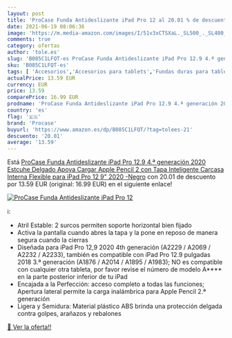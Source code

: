 ```yaml
---
layout: post
title: 'ProCase Funda Antideslizante iPad Pro 12 al 20.01 % de descuento'
date: 2021-06-19 08:06:36
image: 'https://m.media-amazon.com/images/I/51v3xCTSXaL._SL500_._SL400_.jpg'
comments: true
category: ofertas
author: 'tole.es'
slug: 'B085C1LFQT-es ProCase Funda Antideslizante iPad Pro 12.9 4.ª generación...'
sku: 'B085C1LFQT-es'
tags: [ 'Accesorios','Accesorios para tablets','Fundas duras para tablets','Fundas para tablets','Informática','apple','ipad','procase', ]
actualPrice: 13.59 EUR
currency: EUR
price: 13.59
comparePrice: 16.99 EUR
prodname: 'ProCase Funda Antideslizante iPad Pro 12.9 4.ª generación 2020  Estcuhe Delgado Apoya Cargar Apple Pencil 2  con Tapa Inteligente Carcasa Interna Flexible para iPad Pro 12 9" 2020 -Negro'
country: 'es'
flag: '🇪🇸'
brand: 'Procase'
buyurl: 'https://www.amazon.es/dp/B085C1LFQT/?tag=tolees-21'
descuento: '20.01'
average: '13.59'
---
```


Está [ProCase Funda Antideslizante iPad Pro 12.9 4.ª generación 2020  Estcuhe Delgado Apoya Cargar Apple Pencil 2  con Tapa Inteligente Carcasa Interna Flexible para iPad Pro 12 9" 2020 -Negro](https://www.amazon.es/dp/B085C1LFQT/?tag=tolees-21) con 20.01 de descuento por 13.59 EUR (original: 16.99 EUR) en el siguiente enlace!

[![ProCase Funda Antideslizante iPad Pro 12](https://m.media-amazon.com/images/I/51v3xCTSXaL._SL500_._SL400_.jpg)](https://www.amazon.es/dp/B085C1LFQT/?tag=tolees-21)

ℹ️:

- Atril Estable: 2 surcos permiten soporte horizontal bien fijado
- Activa la pantalla cuando abres la tapa y la pone en reposo de manera segura cuando la cierras
- Diseñada para iPad Pro 12,9 2020 4th generación (A2229 / A2069 / A2232 / A2233), también es compatible con iPad Pro 12.9 pulgadas 2018 3.ª generación (A1876 / A2014 / A1895 / A1983); NO es compatible con cualquier otra tableta, por favor revise el número de modelo A**** en la parte posterior inferior de tu iPad
- Encajada a la Perfección: acceso completo a todas las funciones; Apertura lateral permite la carga inalámbrica para Apple Pencil 2.ª generación
- Ligera y Semidura: Material plástico ABS brinda una protección delgada contra golpes, arañazos y rebalones

[🛒 Ver la oferta!!](https://www.amazon.es/dp/B085C1LFQT/?tag=tolees-21)
